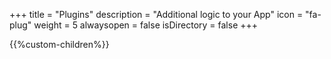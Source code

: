+++
title = "Plugins"
description = "Additional logic to your App"
icon = "fa-plug"
weight = 5
alwaysopen = false
isDirectory = false
+++

{{%custom-children%}}